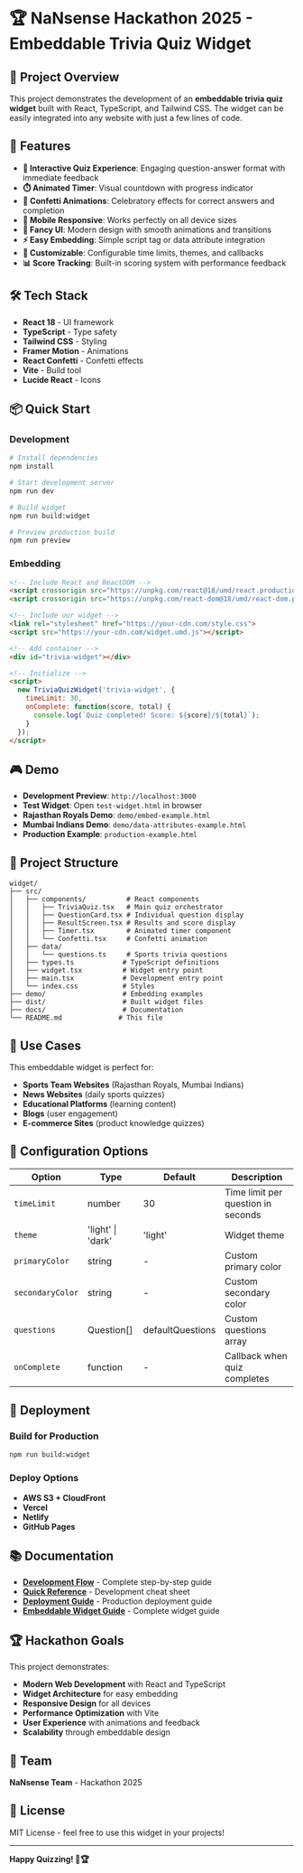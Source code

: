 # 🏆 NaNsense Hackathon 2025 - Embeddable Trivia Quiz Widget

## 🎯 Project Overview

This project demonstrates the development of an **embeddable trivia quiz widget** built with React, TypeScript, and Tailwind CSS. The widget can be easily integrated into any website with just a few lines of code.

## 🚀 Features

- **🎯 Interactive Quiz Experience**: Engaging question-answer format with immediate feedback
- **⏱️ Animated Timer**: Visual countdown with progress indicator
- **🎉 Confetti Animations**: Celebratory effects for correct answers and completion
- **📱 Mobile Responsive**: Works perfectly on all device sizes
- **🎨 Fancy UI**: Modern design with smooth animations and transitions
- **⚡ Easy Embedding**: Simple script tag or data attribute integration
- **🔧 Customizable**: Configurable time limits, themes, and callbacks
- **📊 Score Tracking**: Built-in scoring system with performance feedback

## 🛠️ Tech Stack

- **React 18** - UI framework
- **TypeScript** - Type safety
- **Tailwind CSS** - Styling
- **Framer Motion** - Animations
- **React Confetti** - Confetti effects
- **Vite** - Build tool
- **Lucide React** - Icons

## 📦 Quick Start

### Development
```bash
# Install dependencies
npm install

# Start development server
npm run dev

# Build widget
npm run build:widget

# Preview production build
npm run preview
```

### Embedding
```html
<!-- Include React and ReactDOM -->
<script crossorigin src="https://unpkg.com/react@18/umd/react.production.min.js"></script>
<script crossorigin src="https://unpkg.com/react-dom@18/umd/react-dom.production.min.js"></script>

<!-- Include our widget -->
<link rel="stylesheet" href="https://your-cdn.com/style.css">
<script src="https://your-cdn.com/widget.umd.js"></script>

<!-- Add container -->
<div id="trivia-widget"></div>

<!-- Initialize -->
<script>
  new TriviaQuizWidget('trivia-widget', {
    timeLimit: 30,
    onComplete: function(score, total) {
      console.log(`Quiz completed! Score: ${score}/${total}`);
    }
  });
</script>
```

## 🎮 Demo

- **Development Preview**: `http://localhost:3000`
- **Test Widget**: Open `test-widget.html` in browser
- **Rajasthan Royals Demo**: `demo/embed-example.html`
- **Mumbai Indians Demo**: `demo/data-attributes-example.html`
- **Production Example**: `production-example.html`

## 📁 Project Structure

```
widget/
├── src/
│   ├── components/          # React components
│   │   ├── TriviaQuiz.tsx   # Main quiz orchestrator
│   │   ├── QuestionCard.tsx # Individual question display
│   │   ├── ResultScreen.tsx # Results and score display
│   │   ├── Timer.tsx        # Animated timer component
│   │   └── Confetti.tsx     # Confetti animation
│   ├── data/
│   │   └── questions.ts     # Sports trivia questions
│   ├── types.ts            # TypeScript definitions
│   ├── widget.tsx          # Widget entry point
│   ├── main.tsx            # Development entry point
│   └── index.css           # Styles
├── demo/                   # Embedding examples
├── dist/                   # Built widget files
├── docs/                   # Documentation
└── README.md              # This file
```

## 🎯 Use Cases

This embeddable widget is perfect for:
- **Sports Team Websites** (Rajasthan Royals, Mumbai Indians)
- **News Websites** (daily sports quizzes)
- **Educational Platforms** (learning content)
- **Blogs** (user engagement)
- **E-commerce Sites** (product knowledge quizzes)

## 🔧 Configuration Options

| Option | Type | Default | Description |
|--------|------|---------|-------------|
| `timeLimit` | number | 30 | Time limit per question in seconds |
| `theme` | 'light' \| 'dark' | 'light' | Widget theme |
| `primaryColor` | string | - | Custom primary color |
| `secondaryColor` | string | - | Custom secondary color |
| `questions` | Question[] | defaultQuestions | Custom questions array |
| `onComplete` | function | - | Callback when quiz completes |

## 🚀 Deployment

### Build for Production
```bash
npm run build:widget
```

### Deploy Options
- **AWS S3 + CloudFront**
- **Vercel**
- **Netlify**
- **GitHub Pages**

## 📚 Documentation

- **[Development Flow](DEVELOPMENT_FLOW.md)** - Complete step-by-step guide
- **[Quick Reference](QUICK_REFERENCE.md)** - Development cheat sheet
- **[Deployment Guide](DEPLOYMENT_GUIDE.md)** - Production deployment guide
- **[Embeddable Widget Guide](EMBEDDABLE_WIDGET_GUIDE.md)** - Complete widget guide

## 🏆 Hackathon Goals

This project demonstrates:
- **Modern Web Development** with React and TypeScript
- **Widget Architecture** for easy embedding
- **Responsive Design** for all devices
- **Performance Optimization** with Vite
- **User Experience** with animations and feedback
- **Scalability** through embeddable design

## 👥 Team

**NaNsense Team** - Hackathon 2025

## 📄 License

MIT License - feel free to use this widget in your projects!

---

**Happy Quizzing! 🎯🏆**
